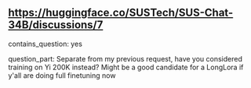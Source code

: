 ## https://huggingface.co/SUSTech/SUS-Chat-34B/discussions/7

contains_question: yes

question_part: Separate from my previous request, have you considered training on Yi 200K instead? Might be a good candidate for a LongLora if y'all are doing full finetuning now